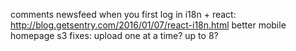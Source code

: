 comments
newsfeed when you first log in
i18n + react: http://blog.getsentry.com/2016/01/07/react-i18n.html
better mobile homepage
s3 fixes: upload one at a time? up to 8?
